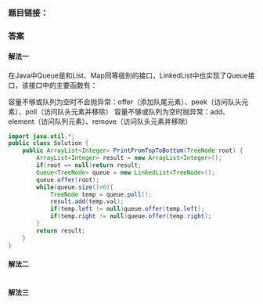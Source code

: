 ## 

### 题目链接：



### 答案

#### 解法一
在Java中Queue是和List、Map同等级别的接口，LinkedList中也实现了Queue接口，该接口中的主要函数有：

容量不够或队列为空时不会抛异常：offer（添加队尾元素）、peek（访问队头元素）、poll（访问队头元素并移除）
容量不够或队列为空时抛异常：add、element（访问队列元素）、remove（访问队头元素并移除）
```Java
import java.util.*;
public class Solution {
    public ArrayList<Integer> PrintFromTopToBottom(TreeNode root) {
        ArrayList<Integer> result = new ArrayList<Integer>();
        if(root == null)return result;
        Queue<TreeNode> queue = new LinkedList<TreeNode>();
        queue.offer(root);
        while(queue.size()>0){
            TreeNode temp = queue.poll();
            result.add(temp.val);
            if(temp.left != null)queue.offer(temp.left);
            if(temp.right != null)queue.offer(temp.right);
        }
        return result;
    }
}
```
#### 解法二

```Java

```

#### 解法三

```Java

```
